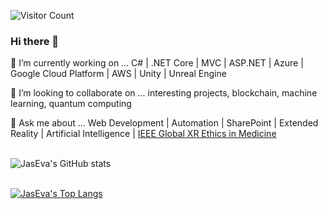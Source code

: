 ![Visitor Count](https://profile-counter.glitch.me/jaseva/count.svg)

### Hi there 👋

<!--
**jaseva/jaseva** is a ✨ _special_ ✨ repository because its `README.md` (this file) appears on your GitHub profile.

Here are some ideas to get you started:

- 🔭 I’m currently working on ...
- 🌱 I’m currently learning ...
- 👯 I’m looking to collaborate on ...
- 🤔 I’m looking for help with ...
- 💬 Ask me about ...
- 📫 How to reach me: ...
- 😄 Pronouns: ...
- ⚡ Fun fact: ...
-->

🔭 I’m currently working on ... C# | .NET Core | MVC | ASP.NET | Azure | Google Cloud Platform | AWS | Unity | Unreal Engine

👯 I’m looking to collaborate on ... interesting projects, blockchain, machine learning, quantum computing

💬 Ask me about ... Web Development | Automation | SharePoint | Extended Reality | Artificial Intelligence | [IEEE Global XR Ethics in Medicine](https://bit.ly/39dlLu5)<br><br>

![JasEva's GitHub stats](https://github-readme-stats.vercel.app/api?username=jaseva&show_icons=true&theme=radical)<br><br>

[![JasEva's Top Langs](https://github-readme-stats.vercel.app/api/top-langs/?username=jaseva&layout=compact&theme=radical)](https://github.com/jaseva/github-readme-stats)
